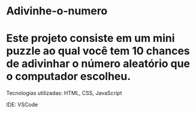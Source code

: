 # Adivinhe-o-numero
Este projeto consiste em um mini puzzle ao qual você tem 10 chances de adivinhar o número aleatório que o computador escolheu.
=========
Tecnologias utilizadas:
HTML,
CSS,
JavaScript

IDE: VSCode
